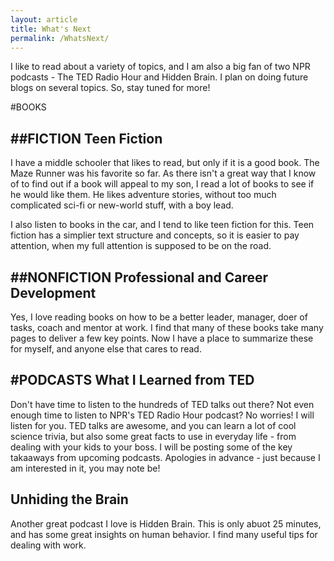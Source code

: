 ```yaml
---
layout: article
title: What's Next
permalink: /WhatsNext/
---
```

I like to read about a variety of topics, and I am also a big fan of two NPR podcasts - The TED Radio Hour and Hidden Brain.  I plan on doing future blogs on several topics.  So, stay tuned for more!

#BOOKS

##FICTION
Teen Fiction
------------
I have a middle schooler that likes to read, but only if it is a good book.  The Maze Runner was his favorite so far.  As there isn't a great way that I know of to find out if a book will appeal to my son, I read a lot of books to see if he would like them.  He likes adventure stories, without too much complicated sci-fi or new-world stuff, with a boy lead.  

I also listen to books in the car, and I tend to like teen fiction for this.  Teen fiction has a simplier text structure and concepts, so it is easier to pay attention, when my full attention is supposed to be on the road.

##NONFICTION
Professional and Career Development
-----------------------------------
Yes, I love reading books on how to be a better leader, manager, doer of tasks, coach and mentor at work.  I find that many of these books take many pages to deliver a few key points.  Now I have a place to summarize these for myself, and anyone else that cares to read.

#PODCASTS
What I Learned from TED
-----------------------
Don't have time to listen to the hundreds of TED talks out there?  Not even enough time to listen to NPR's TED Radio Hour podcast?  No worries!  I will listen for you.  TED talks are awesome, and you can learn a lot of cool science trivia, but also some great facts to use in everyday life - from dealing with your kids to your boss.  I will be posting some of the key takaaways from upcoming podcasts.  Apologies in advance - just because I am interested in it, you may note be!

Unhiding the Brain
------------------
Another great podcast I love is Hidden Brain.  This is only abuot 25 minutes, and has some great insights on human behavior.  I find many useful tips for dealing with work.  
